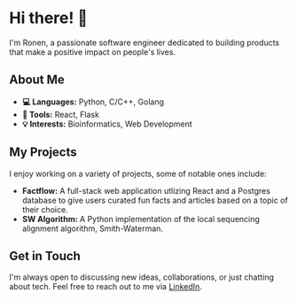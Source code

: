 # Hi there! 👋

I'm Ronen, a passionate software engineer dedicated to building products that make a positive impact on people's lives.

## About Me

- **💻 Languages:** Python, C/C++, Golang
- **🔧 Tools:** React, Flask
- **💡 Interests:** Bioinformatics, Web Development

## My Projects

I enjoy working on a variety of projects, some of notable ones include:

- **Factflow:** A full-stack web application utlizing React and a Postgres database to give users curated fun facts and articles based on a topic of their choice.
- **SW Algorithm:** A Python implementation of the local sequencing alignment algorithm, Smith-Waterman.

## Get in Touch

I'm always open to discussing new ideas, collaborations, or just chatting about tech. Feel free to reach out to me via [LinkedIn](https://linkedin.com/in/ronentaich).
